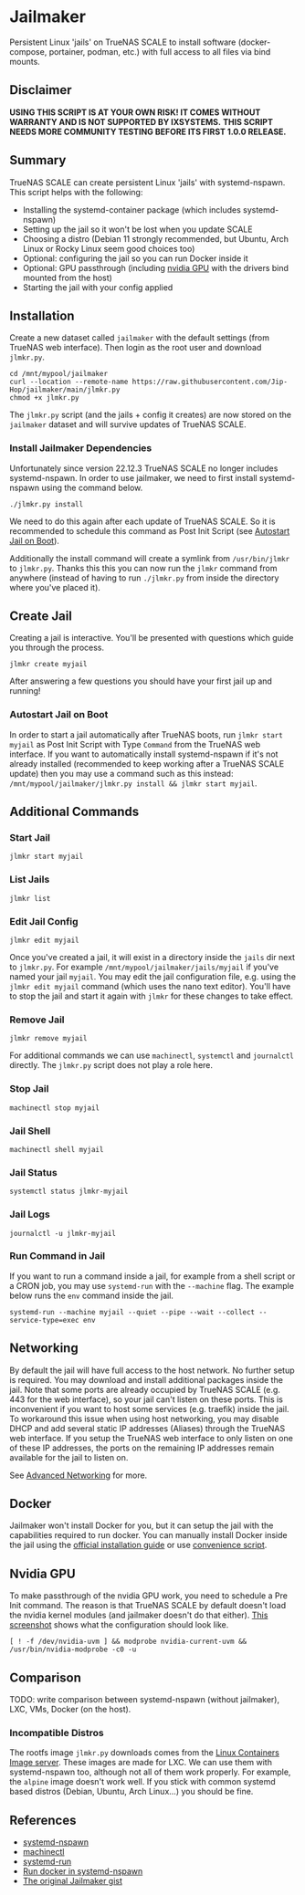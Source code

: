 # Jailmaker

Persistent Linux 'jails' on TrueNAS SCALE to install software (docker-compose, portainer, podman, etc.) with full access to all files via bind mounts.

## Disclaimer

**USING THIS SCRIPT IS AT YOUR OWN RISK! IT COMES WITHOUT WARRANTY AND IS NOT SUPPORTED BY IXSYSTEMS.**
**THIS SCRIPT NEEDS MORE COMMUNITY TESTING BEFORE ITS FIRST 1.0.0 RELEASE.**

## Summary

TrueNAS SCALE can create persistent Linux 'jails' with systemd-nspawn. This script helps with the following:

- Installing the systemd-container package (which includes systemd-nspawn)
- Setting up the jail so it won't be lost when you update SCALE
- Choosing a distro (Debian 11 strongly recommended, but Ubuntu, Arch Linux or Rocky Linux seem good choices too)
- Optional: configuring the jail so you can run Docker inside it
- Optional: GPU passthrough (including [nvidia GPU](README.md#nvidia-gpu) with the drivers bind mounted from the host)
- Starting the jail with your config applied

## Installation

Create a new dataset called `jailmaker` with the default settings (from TrueNAS web interface). Then login as the root user and download `jlmkr.py`.

```shell
cd /mnt/mypool/jailmaker
curl --location --remote-name https://raw.githubusercontent.com/Jip-Hop/jailmaker/main/jlmkr.py
chmod +x jlmkr.py
```

The `jlmkr.py` script (and the jails + config it creates) are now stored on the `jailmaker` dataset and will survive updates of TrueNAS SCALE.

### Install Jailmaker Dependencies

Unfortunately since version 22.12.3 TrueNAS SCALE no longer includes systemd-nspawn. In order to use jailmaker, we need to first install systemd-nspawn using the command below.

```shell
./jlmkr.py install
```

We need to do this again after each update of TrueNAS SCALE. So it is recommended to schedule this command as Post Init Script (see [Autostart Jail on Boot](#autostart-jail-on-boot)).

Additionally the install command will create a symlink from `/usr/bin/jlmkr` to `jlmkr.py`. Thanks this this you can now run the `jlmkr` command from anywhere (instead of having to run `./jlmkr.py` from inside the directory where you've placed it).

## Create Jail

Creating a jail is interactive. You'll be presented with questions which guide you through the process.

```shell
jlmkr create myjail
```

After answering a few questions you should have your first jail up and running!

### Autostart Jail on Boot

In order to start a jail automatically after TrueNAS boots, run `jlmkr start myjail` as Post Init Script with Type `Command` from the TrueNAS web interface. If you want to automatically install systemd-nspawn if it's not already installed (recommended to keep working after a TrueNAS SCALE update) then you may use a command such as this instead: `/mnt/mypool/jailmaker/jlmkr.py install && jlmkr start myjail`.

## Additional Commands

### Start Jail

```shell
jlmkr start myjail
```

### List Jails

```shell
jlmkr list
```

### Edit Jail Config

```shell
jlmkr edit myjail
```

Once you've created a jail, it will exist in a directory inside the `jails` dir next to `jlmkr.py`. For example `/mnt/mypool/jailmaker/jails/myjail` if you've named your jail `myjail`. You may edit the jail configuration file, e.g. using the `jlmkr edit myjail` command (which uses the nano text editor). You'll have to stop the jail and start it again with `jlmkr` for these changes to take effect.

### Remove Jail

```shell
jlmkr remove myjail
```

For additional commands we can use `machinectl`, `systemctl` and `journalctl` directly. The `jlmkr.py` script does not play a role here.

### Stop Jail

```shell
machinectl stop myjail
```

### Jail Shell

```shell
machinectl shell myjail
```

### Jail Status

```shell
systemctl status jlmkr-myjail
```

### Jail Logs

```shell
journalctl -u jlmkr-myjail
```

### Run Command in Jail

If you want to run a command inside a jail, for example from a shell script or a CRON job, you may use `systemd-run` with the `--machine` flag. The example below runs the `env` command inside the jail.

```
systemd-run --machine myjail --quiet --pipe --wait --collect --service-type=exec env
```

## Networking

By default the jail will have full access to the host network. No further setup is required. You may download and install additional packages inside the jail. Note that some ports are already occupied by TrueNAS SCALE (e.g. 443 for the web interface), so your jail can't listen on these ports. This is inconvenient if you want to host some services (e.g. traefik) inside the jail. To workaround this issue when using host networking, you may disable DHCP and add several static IP addresses (Aliases) through the TrueNAS web interface. If you setup the TrueNAS web interface to only listen on one of these IP addresses, the ports on the remaining IP addresses remain available for the jail to listen on.

See [Advanced Networking](./NETWORKING.md) for more.

## Docker

Jailmaker won't install Docker for you, but it can setup the jail with the capabilities required to run docker. You can manually install Docker inside the jail using the [official installation guide](https://docs.docker.com/engine/install/#server) or use [convenience script](https://get.docker.com).

## Nvidia GPU

To make passthrough of the nvidia GPU work, you need to schedule a Pre Init command. The reason is that TrueNAS SCALE by default doesn't load the nvidia kernel modules (and jailmaker doesn't do that either). [This screenshot](https://user-images.githubusercontent.com/1704047/222915803-d6dd51b0-c4dd-4189-84be-a04d38cca0b3.png) shows what the configuration should look like.

```
[ ! -f /dev/nvidia-uvm ] && modprobe nvidia-current-uvm && /usr/bin/nvidia-modprobe -c0 -u
```

## Comparison

TODO: write comparison between systemd-nspawn (without jailmaker), LXC, VMs, Docker (on the host).

### Incompatible Distros

The rootfs image `jlmkr.py` downloads comes from the [Linux Containers Image server](https://images.linuxcontainers.org). These images are made for LXC. We can use them with systemd-nspawn too, although not all of them work properly. For example, the `alpine` image doesn't work well. If you stick with common systemd based distros (Debian, Ubuntu, Arch Linux...) you should be fine.

## References

- [systemd-nspawn](https://manpages.debian.org/bullseye/systemd-container/systemd-nspawn.1.en.html)
- [machinectl](https://manpages.debian.org/bullseye/systemd-container/machinectl.1.en.html)
- [systemd-run](https://manpages.debian.org/bullseye/systemd/systemd-run.1.en.html)
- [Run docker in systemd-nspawn](https://wiki.archlinux.org/title/systemd-nspawn#Run_docker_in_systemd-nspawn)
- [The original Jailmaker gist](https://gist.github.com/Jip-Hop/4704ba4aa87c99f342b2846ed7885a5d)
